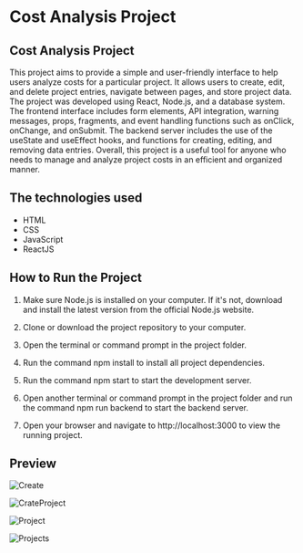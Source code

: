 ﻿# Cost Analysis Project

## Cost Analysis Project

This project aims to provide a simple and user-friendly interface to help users analyze costs for a particular project. It allows users to create, edit, and delete project entries, navigate between pages, and store project data. The project was developed using React, Node.js, and a database system. The frontend interface includes form elements, API integration, warning messages, props, fragments, and event handling functions such as onClick, onChange, and onSubmit. The backend server includes the use of the useState and useEffect hooks, and functions for creating, editing, and removing data entries. Overall, this project is a useful tool for anyone who needs to manage and analyze project costs in an efficient and organized manner.

## The technologies used

- HTML
- CSS
- JavaScript
- ReactJS

## How to Run the Project

1. Make sure Node.js is installed on your computer. If it's not, download and install the latest version from the official Node.js website.

2. Clone or download the project repository to your computer.

3. Open the terminal or command prompt in the project folder.

4. Run the command npm install to install all project dependencies.

5. Run the command npm start to start the development server.

6. Open another terminal or command prompt in the project folder and run the command npm run backend to start the backend server.

7. Open your browser and navigate to http://localhost:3000 to view the running project.

## Preview

![Create](https://user-images.githubusercontent.com/123209230/230381395-2203f12d-2358-431a-b233-79d6ca01afc9.png)

![CrateProject](https://user-images.githubusercontent.com/123209230/230381751-de889628-09cb-4944-a8fc-2d604cabe237.png)

![Project](https://user-images.githubusercontent.com/123209230/230381797-e651dfc8-59fb-4bd0-a8b5-1b7e1850d324.png)

![Projects](https://user-images.githubusercontent.com/123209230/230381824-9cbdb6a0-6ba5-47fc-841c-6ebe903b39a3.png)
